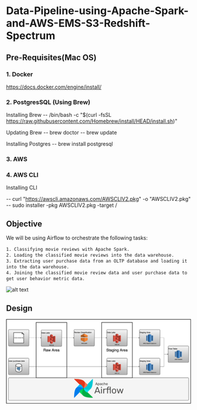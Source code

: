 # Data-Pipeline-using-Apache-Spark-and-AWS-EMS-S3-Redshift-Spectrum

## Pre-Requisites(Mac OS)

### 1. Docker
https://docs.docker.com/engine/install/

### 2. PostgresSQL (Using Brew)

Installing Brew
-- /bin/bash -c "$(curl -fsSL https://raw.githubusercontent.com/Homebrew/install/HEAD/install.sh)"

Updating Brew
-- brew doctor
-- brew update

Installing Postgres
-- brew install postgresql

### 3. AWS

### 4. AWS CLI
Installing CLI

-- curl "https://awscli.amazonaws.com/AWSCLIV2.pkg" -o "AWSCLIV2.pkg"
-- sudo installer -pkg AWSCLIV2.pkg -target /

## Objective

We will be using Airflow to orchestrate the following tasks:

    1. Classifying movie reviews with Apache Spark.
    2. Loading the classified movie reviews into the data warehouse.
    3. Extracting user purchase data from an OLTP database and loading it into the data warehouse.
    4. Joining the classified movie review data and user purchase data to get user behavior metric data.
 ![alt text](https://github.com/ddahiya16/Data-Pipeline-using-Apache-Spark-and-AWS-EMS-S3-Redshift-Spectrum-/blob/main/images/diag_data_flow.png)
 
## Design

![alt text](https://github.com/ddahiya16/Data-Pipeline-using-Apache-Spark-and-AWS-EMS-S3-Redshift-Spectrum/blob/main/images/diag_design.png)
